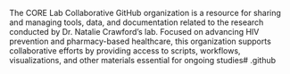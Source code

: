 The CORE Lab Collaborative GitHub organization is a resource for sharing and managing tools, data, and documentation related to the research conducted by Dr. Natalie Crawford’s lab. Focused on advancing HIV prevention and pharmacy-based healthcare, this organization supports collaborative efforts by providing access to scripts, workflows, visualizations, and other materials essential for ongoing studies# .github
